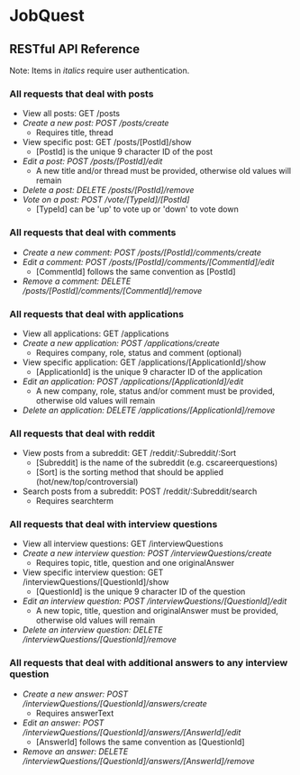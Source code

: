 # JobQuest

## RESTful API Reference

Note: Items in *italics* require user authentication.

### All requests that deal with posts
* View all posts: GET /posts
* _Create a new post: POST /posts/create_
  * Requires title, thread
* View specific post: GET /posts/[PostId]/show
  * [PostId] is the unique 9 character ID of the post
* _Edit a post: POST /posts/[PostId]/edit_
  * A new title and/or thread must be provided, otherwise old values will remain
* _Delete a post: DELETE /posts/[PostId]/remove_
* _Vote on a post: POST /vote/[TypeId]/[PostId]_
  * [TypeId] can be 'up' to vote up or 'down' to vote down

### All requests that deal with comments
* _Create a new comment: POST /posts/[PostId]/comments/create_
* _Edit a comment: POST /posts/[PostId]/comments/[CommentId]/edit_
  * [CommentId] follows the same convention as [PostId]
* _Remove a comment: DELETE /posts/[PostId]/comments/[CommentId]/remove_

### All requests that deal with applications
* View all applications: GET /applications
* _Create a new application: POST /applications/create_
  * Requires company, role, status and comment (optional) 
* View specific application: GET /applications/[ApplicationId]/show
  * [ApplicationId] is the unique 9 character ID of the application
* _Edit an application: POST /applications/[ApplicationId]/edit_
  * A new company, role, status and/or comment must be provided, otherwise old values will remain
* _Delete an application: DELETE /applications/[ApplicationId]/remove_

### All requests that deal with reddit
* View posts from a subreddit: GET /reddit/:Subreddit/:Sort
  * [Subreddit] is the name of the subreddit (e.g. cscareerquestions)
  * [Sort] is the sorting method that should be applied (hot/new/top/controversial)
* Search posts from a subreddit: POST /reddit/:Subreddit/search
  * Requires searchterm

### All requests that deal with interview questions
* View all interview questions: GET /interviewQuestions
* _Create a new interview question: POST /interviewQuestions/create_
  * Requires topic, title, question and one originalAnswer
* View specific interview question: GET /interviewQuestions/[QuestionId]/show
  * [QuestionId] is the unique 9 character ID of the question
* _Edit an interview question: POST /interviewQuestions/[QuestionId]/edit_
  * A new topic, title, question and originalAnswer must be provided, otherwise old values will remain
* _Delete an interview question: DELETE /interviewQuestions/[QuestionId]/remove_

### All requests that deal with additional answers to any interview question
* _Create a new answer: POST /interviewQuestions/[QuestionId]/answers/create_
  * Requires answerText 
* _Edit an answer: POST /interviewQuestions/[QuestionId]/answers/[AnswerId]/edit_
  * [AnswerId] follows the same convention as [QuestionId]
* _Remove an answer: DELETE /interviewQuestions/[QuestionId]/answers/[AnswerId]/remove_

